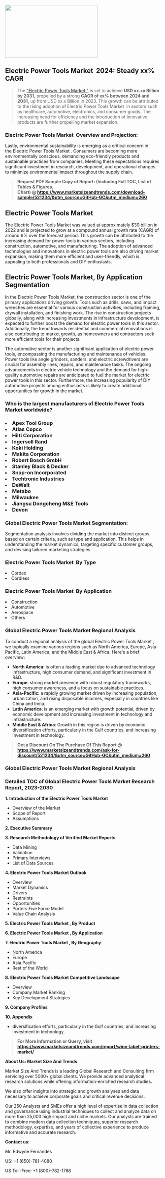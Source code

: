 <p><img class="alignnone size-medium wp-image-20088" src="https://ffe5etoiles.com/wp-content/uploads/2024/12/MST1-300x171.png" alt="" width="300" height="171" /></p><h2 id="ember46" class="ember-view reader-text-block__heading-2">Electric Power Tools Market &nbsp;2024: Steady&nbsp;xx% CAGR</h2><blockquote id="ember47" class="ember-view reader-text-block__blockquote">The&nbsp;<a class="app-aware-link " href="https://www.marketsizeandtrends.com/download-sample/521234/&utm_source=GitHub-GC&utm_medium=260" target="_blank" data-test-app-aware-link="">"Electric Power Tools Market "</a>&nbsp;is set to achieve&nbsp;<strong>USD&nbsp;xx.xx&nbsp;Billion by 2031,</strong>&nbsp;propelled by a strong&nbsp;<strong>CAGR of&nbsp;xx% between 2024 and 2031,</strong>&nbsp;up from USD xx.x Billion in 2023. This growth can be attributed to the rising adoption of&nbsp;Electric Power Tools Market &nbsp;in sectors such as healthcare, automotive, electronics, and consumer goods. The increasing need for efficiency and the introduction of innovative products are further propelling market expansion.</blockquote><h3 id="ember48" class="ember-view reader-text-block__heading-3">Electric Power Tools Market &nbsp;Overview and Projection:</h3><p id="ember49" class="ember-view reader-text-block__paragraph">Lastly, environmental sustainability is emerging as a critical concern in the&nbsp;Electric Power Tools Market . Consumers are becoming more environmentally conscious, demanding eco-friendly products and sustainable practices from companies. Meeting these expectations requires significant investment in research, development, and operational changes to minimize environmental impact throughout the supply chain.</p><blockquote id="ember50" class="ember-view reader-text-block__blockquote"><strong>Request PDF Sample Copy of Report: (Including Full TOC, List of Tables &amp; Figures, Chart)&nbsp;@&nbsp;<strong><a href="https://www.marketsizeandtrends.com/download-sample/521234/&utm_source=GitHub-GC&utm_medium=260" target="_blank">https://www.marketsizeandtrends.com/download-sample/521234/&utm_source=GitHub-GC&utm_medium=260</a></strong></strong></blockquote><h3 class=""> <h2>Electric Power Tools Market</h2><p>The Electric Power Tools Market was valued at approximately $30 billion in 2022 and is projected to grow at a compound annual growth rate (CAGR) of around 6% over the forecast period. This growth can be attributed to the increasing demand for power tools in various sectors, including construction, automotive, and manufacturing. The adoption of advanced technologies and innovations in electric power tools are also driving market expansion, making them more efficient and user-friendly, which is appealing to both professionals and DIY enthusiasts.</p><h2>Electric Power Tools Market, By Application Segmentation</h2><p>In the Electric Power Tools Market, the construction sector is one of the primary applications driving growth. Tools such as drills, saws, and impact wrenches are essential for various construction activities, including framing, drywall installation, and finishing work. The rise in construction projects globally, along with increasing investments in infrastructure development, is expected to further boost the demand for electric power tools in this sector. Additionally, the trend towards residential and commercial renovations is also contributing to market growth, as homeowners and contractors seek more efficient tools for their projects.</p><p>The automotive sector is another significant application of electric power tools, encompassing the manufacturing and maintenance of vehicles. Power tools like angle grinders, sanders, and electric screwdrivers are crucial for assembly lines, repairs, and maintenance tasks. The ongoing advancements in electric vehicle technology and the demand for high-quality automotive repairs are anticipated to fuel the market for electric power tools in this sector. Furthermore, the increasing popularity of DIY automotive projects among enthusiasts is likely to create additional opportunities for growth in the market.</p></h3><h3 id="" class="">Who is the largest manufacturers of&nbsp;Electric Power Tools Market worldwide?</h3><h3 class=""></Li><Li>Apex Tool Group</Li><Li> Atlas Copco</Li><Li> Hilti Corporation</Li><Li> Ingersoll Rand</Li><Li> Koki Holding</Li><Li> Makita Corporation</Li><Li> Robert Bosch GmbH</Li><Li> Stanley Black & Decker</Li><Li> Snap-on Incorporated</Li><Li> Techtronic Industries</Li><Li> DeWalt</Li><Li> Metabo</Li><Li> Milwaukee</Li><Li> Jiangsu Dongcheng M&E Tools</Li><Li> Devon</h3><h3 id="ember53" class="ember-view reader-text-block__heading-3">Global&nbsp;Electric Power Tools Market Segmentation:</h3><p id="ember54" class="ember-view reader-text-block__paragraph">Segmentation analysis involves dividing the market into distinct groups based on certain criteria, such as type and application. This helps in understanding the market dynamics, targeting specific customer groups, and devising tailored marketing strategies.</p><h3 id="" class="">Electric Power Tools Market &nbsp;By Type</h3><p></Li><Li>Corded</Li><Li> Cordless</p><h3 id="" class="">Electric Power Tools Market &nbsp;By Application</h3><p class=""></Li><Li>Construction</Li><Li> Automotive</Li><Li> Aerospace</Li><Li> Others</p><h3 id="ember62" class="ember-view reader-text-block__heading-3">Global Electric Power Tools Market Regional Analysis</h3><p id="ember63" class="ember-view reader-text-block__paragraph">To conduct a regional analysis of the global Electric Power Tools Market , we typically examine various regions such as North America, Europe, Asia-Pacific, Latin America, and the Middle East &amp; Africa. Here's a brief overview:</p><ul><li><strong>North America</strong>: is often a leading market due to advanced technology infrastructure, high consumer demand, and significant investment in R&amp;D.</li><li><strong>Europe</strong>: strong market presence with robust regulatory frameworks, high consumer awareness, and a focus on sustainable practices.</li><li><strong>Asia-Pacific</strong>: a rapidly growing market driven by increasing population, urbanization, and rising disposable incomes, especially in countries like China and India.</li><li><strong>Latin America</strong>: is an emerging market with growth potential, driven by economic development and increasing investment in technology and infrastructure.</li><li><strong>Middle East &amp; Africa</strong>: Growth in this region is driven by economic diversification efforts, particularly in the Gulf countries, and increasing investment in technology.</li></ul><blockquote id="ember61" class="ember-view reader-text-block__blockquote"><strong>Get a Discount On The Purchase Of This Report @ <strong><a href="https://html-cleaner.com/" target="">https://www.marketsizeandtrends.com/ask-for-discount/521234/&utm_source=GitHub-GC&utm_medium=260</a></strong></strong></blockquote><h3 id="ember62" class="ember-view reader-text-block__heading-3">Global Electric Power Tools Market Regional Analysis</h3><h3 id="" class="">Detailed TOC of Global Electric Power Tools Market Research Report, 2023-2030</h3><p id="" class=""><strong>1. Introduction of the Electric Power Tools Market </strong></p><ul><li>Overview of the Market</li><li>Scope of Report</li><li>Assumptions</li></ul><p id="" class=""><strong>2. Executive Summary</strong></p><p id="" class=""><strong>3. Research Methodology of Verified Market Reports</strong></p><ul><li>Data Mining</li><li>Validation</li><li>Primary Interviews</li><li>List of Data Sources</li></ul><p id="" class=""><strong>4. Electric Power Tools Market Outlook</strong></p><ul><li>Overview</li><li>Market Dynamics</li><li>Drivers</li><li>Restraints</li><li>Opportunities</li><li>Porters Five Force Model</li><li>Value Chain Analysis</li></ul><p id="" class=""><strong>5. Electric Power Tools Market , By Product</strong></p><p id="" class=""><strong>6. Electric Power Tools Market , By Application</strong></p><p id="" class=""><strong>7. Electric Power Tools Market , By Geography</strong></p><ul><li>North America</li><li>Europe</li><li>Asia Pacific</li><li>Rest of the World</li></ul><p id="" class=""><strong>8. Electric Power Tools Market Competitive Landscape</strong></p><ul><li>Overview</li><li>Company Market Ranking</li><li>Key Development Strategies</li></ul><p id="" class=""><strong>9. Company Profiles</strong></p><p id="" class=""><strong>10. Appendix</strong></p><ul><li>diversification efforts, particularly in the Gulf countries, and increasing investment in technology.</li></ul><blockquote id="ember65" class="ember-view reader-text-block__blockquote"><strong>For More Information or Query, visit <strong><strong><a href="https://html-cleaner.com/" target="">https://www.marketsizeandtrends.com/report/wine-label-printers-market/</a></strong></strong></strong></blockquote><p id="" class=""><strong>About Us: Market Size And Trends</strong></p><p id="" class="">Market Size And Trends is a leading Global Research and Consulting firm servicing over 5000+ global clients. We provide advanced analytical research solutions while offering information-enriched research studies.</p><p id="" class="">We also offer insights into strategic and growth analyses and data necessary to achieve corporate goals and critical revenue decisions.</p><p id="" class="">Our 250 Analysts and SMEs offer a high level of expertise in data collection and governance using industrial techniques to collect and analyze data on more than 25,000 high-impact and niche markets. Our analysts are trained to combine modern data collection techniques, superior research methodology, expertise, and years of collective experience to produce informative and accurate research.</p><p id="" class=""><strong>Contact us:</strong></p><p id="" class="">Mr. Edwyne Fernandes</p><p id="" class="">US: +1 (650)-781-4080</p><p id="" class="">US Toll-Free: +1 (800)-782-1768</p>
